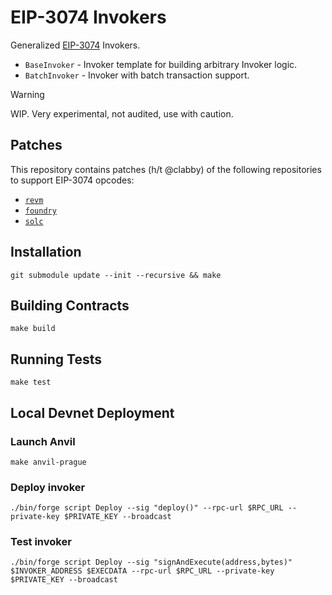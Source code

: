 # EIP-3074 Invokers

Generalized [EIP-3074](https://eips.ethereum.org/EIPS/eip-3074) Invokers. 

- `BaseInvoker` - Invoker template for building arbitrary Invoker logic.
- `BatchInvoker` - Invoker with batch transaction support.

> [!WARNING] 
> WIP. Very experimental, not audited, use with caution.

## Patches

This repository contains patches (h/t @clabby) of the following repositories to support EIP-3074 opcodes:

- [`revm`](https://github.com/jxom/revm/tree/jxom/eip-3074)
- [`foundry`](https://github.com/jxom/foundry/tree/jxom/eip-3074)
- [`solc`](https://github.com/clabby/solidity/tree/cl/eip-3074)

## Installation

```
git submodule update --init --recursive && make
```

## Building Contracts

```
make build
```

## Running Tests

```
make test
```

## Local Devnet Deployment

### Launch Anvil

```
make anvil-prague
```

### Deploy invoker
```
./bin/forge script Deploy --sig "deploy()" --rpc-url $RPC_URL --private-key $PRIVATE_KEY --broadcast
```

### Test invoker
```
./bin/forge script Deploy --sig "signAndExecute(address,bytes)" $INVOKER_ADDRESS $EXECDATA --rpc-url $RPC_URL --private-key $PRIVATE_KEY --broadcast
```

